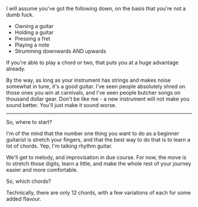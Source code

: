 I will assume you've got the following down, on the basis that you're not a dumb fuck. 

- Owning a guitar
- Holding a guitar
- Pressing a fret
- Playing a note
- Strumming downwards AND upwards

If you're able to play a chord or two, that puts you at a huge advantage already. 

By the way, as long as your instrument has strings and makes noise somewhat in tune, it's a good guitar. I've seen people absolutely shred on those ones you win at carnivals, and I've seen people butcher songs on thousand dollar gear. Don't be like me - a new instrument will not make you sound better. You'll just make it sound worse. 

---
So, where to start? 

I'm of the mind that the number one thing you want to do as a beginner guitarist is stretch your fingers, and that the best way to do that is to learn a lot of chords. Yep, I'm talking rhythm guitar. 

We'll get to melody, and improvisation in due course. For now, the move is to stretch those digits, learn a little, and make the whole rest of your journey easier and more comfortable. 

So, which chords? 

Technically, there are only 12 chords, with a few variations of each for some added flavour. 